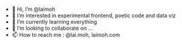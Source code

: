 - 👋 Hi, I’m @laimoh
- 👀 I’m interested in experimental frontend, poetic code and data viz
- 🌱 I’m currently learning everything
- 💞️ I’m looking to collaborate on ...
- 📫 How to reach me : @lai.moh, laimoh.com

<!---
laimoh/laimoh is a ✨ special ✨ repository because its `README.md` (this file) appears on your GitHub profile.
You can click the Preview link to take a look at your changes.
--->
